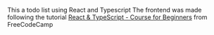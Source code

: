 This a todo list using React and Typescript
The frontend was made following the tutorial
[React & TypeScript - Course for Beginners](https://www.youtube.com/watch?v=FJDVKeh7RJI&t=336s) from FreeCodeCamp


